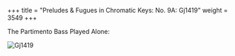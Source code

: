 +++
title = "Preludes & Fugues in Chromatic Keys: No. 9A: Gj1419"
weight = 3549
+++

The Partimento Bass Played Alone:

![Gj1419](/img/45FenBk5.jpg)
